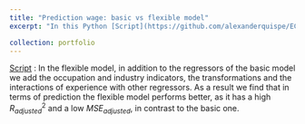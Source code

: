 ```yaml
---
title: "Prediction wage: basic vs flexible model"
excerpt: "In this Python [Script](https://github.com/alexanderquispe/ECO224/blob/main/Labs/replication_2/Group5_Lab2_Python.ipynb), we use two different prediction rules for the hourly wage $Y$ using OLS: the basic model and the flexible model.  Also, we use the partilliang out using lasso tool in both models and the idea of sample splitting. "

collection: portfolio
---
```

[Script](https://github.com/alexanderquispe/ECO224/blob/main/Labs/replication_2/Group5_Lab2_Python.ipynb) : In the flexible model, in addition to the regressors of the basic model we add the occupation and industry indicators, the transformations and the interactions of experience with other regressors. As a result we find that in terms of prediction the flexible model performs better, as it has a high $R^2_{adjusted}$ and a low $MSE_{adjusted}$, in contrast to the basic one.